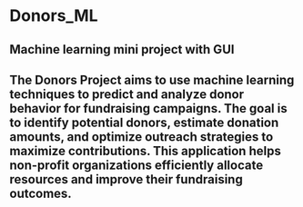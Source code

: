 # Donors_ML
## Machine learning mini project with GUI
## The Donors Project aims to use machine learning techniques to predict and analyze donor behavior for fundraising campaigns. The goal is to identify potential donors, estimate donation amounts, and optimize outreach strategies to maximize contributions. This application helps non-profit organizations efficiently allocate resources and improve their fundraising outcomes.
